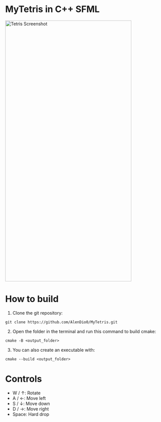 ﻿# MyTetris in C++ SFML
<img width="402" height="832" alt="Tetris Screenshot" src="https://github.com/user-attachments/assets/7c32fc0d-f6d8-4806-a269-d9d688ae3be2" />

# How to build
  1. Clone the git repository:
```
git clone https://github.com/AlenDio0/MyTetris.git
```
  2. Open the folder in the terminal and run this command to build cmake:
```
cmake -B <output_folder>
```
  3. You can also create an executable with:
```
cmake --build <output_folder>
```

# Controls
  - W / ↑: Rotate
  - A / ←: Move left
  - S / ↓: Move down
  - D / →: Move right
  - Space: Hard drop
